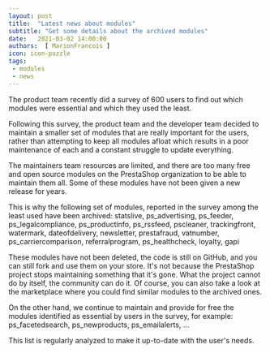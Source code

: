 ```yaml
---
layout: post
title:  "Latest news about modules"
subtitle: "Get some details about the archived modules"
date:   2021-03-02 14:00:00
authors:  [ MarionFrancois ]
icon: icon-puzzle
tags: 
 - modules
 - news
---
```


The product team recently did a survey of 600 users to find out which modules were essential and which they used the least.

Following this survey, the product team and the developer team decided to maintain a smaller set of modules that are really important for the users, rather than attempting to keep all modules afloat which results in a poor maintenance of each and a constant struggle to update everything.

The maintainers team resources are limited, and there are too many free and open source modules on the PrestaShop organization to be able to maintain them all. Some of these modules have not been given a new release for years.

This is why the following set of modules, reported in the survey among the least used have been archived: statslive, ps_advertising, ps_feeder, ps_legalcompliance, ps_productinfo, ps_rssfeed, pscleaner, trackingfront, watermark, dateofdelivery, newsletter, prestafraud, vatnumber, ps_carriercomparison, referralprogram, ps_healthcheck, loyalty, gapi


These modules have not been deleted, the code is still on GitHub, and you can still fork and use them on your store.
It's not because the PrestaShop project stops maintaining something that it's gone. What the project cannot do by itself, the community can do it. 
Of course, you can also take a look at the marketplace where you could find similar modules to the archived ones.

On the other hand, we continue to maintain and provide for free the modules identified as essential by users in the survey, for example: ps_facetedsearch, ps_newproducts, ps_emailalerts, ...

This list is regularly analyzed to make it up-to-date with the user's needs.
